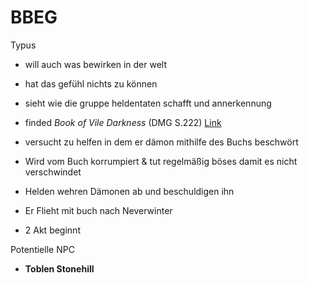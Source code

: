 # BBEG

Typus

- will auch was bewirken in der welt

- hat das gefühl nichts zu können

- sieht wie die gruppe heldentaten schafft und annerkennung 

- finded *Book of Vile Darkness* (DMG S.222) [Link](http://dnd5e.wikidot.com/wondrous-items:book-of-vile-darkness)

- versucht zu helfen in dem er dämon mithilfe des Buchs beschwört

- Wird vom Buch korrumpiert & tut regelmäßig böses damit es nicht verschwindet

- Helden wehren Dämonen ab und beschuldigen ihn 

- Er Flieht mit buch nach Neverwinter

- 2 Akt beginnt

Potentielle NPC

- **Toblen Stonehill**
